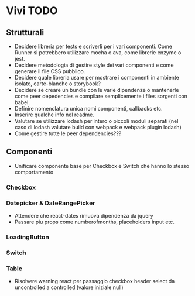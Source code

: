 # Vivi TODO

## Strutturali
- Decidere libreria per tests e scriverli per i vari componenti. Come Runner si potrebbero utilizzare mocha o ava, come librerie enzyme o jest.
- Decidere metodologia di gestire style dei vari componenti e come generare il file CSS pubblico.
- Decidere quale libreria usare per mostrare i componenti in ambiente isolato, carte-blanche o storybook?
- Decidere se creare un bundle con le varie dipendenze o mantenerle come peer depedencies e compilare semplicemente i files sorgenti con babel.
- Definire nomenclatura unica nomi componenti, callbacks etc.
- Inserire qualche info nel readme.
- Valutare se utilizzare lodash per intero o piccoli moduli separati (nel caso di lodash valutare build con webpack e webpack plugin lodash)
- Come gestire tutte le peer dependencies???

## Componenti
- Unificare componente base per Checkbox e Switch che hanno lo stesso comportamento

### Checkbox

### Datepicker & DateRangePicker
- Attendere che react-dates rimuova dipendenza da jquery
- Passare piu props come numberofmonths, placeholders input etc.

### LoadingButton

### Switch

### Table
- Risolvere warning react per passaggio checkbox header select da uncontrolled a controlled (valore iniziale null)
